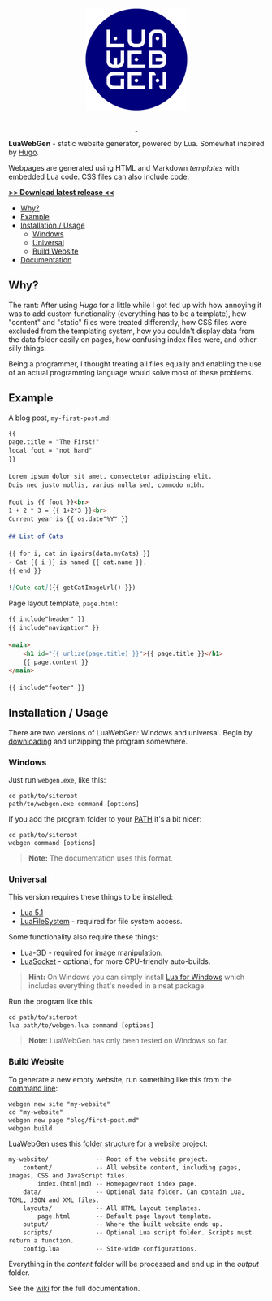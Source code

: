 <h1 align="center"><img src="gfx/logo.png" width="200" height="200" alt="LuaWebGen" title="LuaWebGen"></h1>

<p align="center">
	<a href="https://github.com/ReFreezed/LuaWebGen/releases/latest">
		<img src="https://img.shields.io/github/release/ReFreezed/LuaWebGen.svg" alt="">
	</a>
	<a href="https://github.com/ReFreezed/LuaWebGen/blob/master/LICENSE">
		<img src="https://img.shields.io/github/license/ReFreezed/LuaWebGen.svg" alt="">
	</a>
</p>

**LuaWebGen** - static website generator, powered by Lua. Somewhat inspired by [Hugo](https://gohugo.io/).

Webpages are generated using HTML and Markdown *templates* with embedded Lua code.
CSS files can also include code.

[**>> Download latest release <<**](https://github.com/ReFreezed/LuaWebGen/releases/latest)

- [Why?](#why)
- [Example](#example)
- [Installation / Usage](#installation--usage)
	- [Windows](#windows)
	- [Universal](#universal)
	- [Build Website](#build-website)
- [Documentation](https://github.com/ReFreezed/LuaWebGen/wiki)



## Why?

The rant: After using *Hugo* for a little while I got fed up with
how annoying it was to add custom functionality (everything has to be a template),
how "content" and "static" files were treated differently,
how CSS files were excluded from the templating system,
how you couldn't display data from the data folder easily on pages,
how confusing index files were, and other silly things.

Being a programmer, I thought treating all files equally and enabling the use of an actual programming
language would solve most of these problems.



## Example

A blog post, `my-first-post.md`:

```markdown
{{
page.title = "The First!"
local foot = "not hand"
}}

Lorem ipsum dolor sit amet, consectetur adipiscing elit.
Duis nec justo mollis, varius nulla sed, commodo nibh.

Foot is {{ foot }}<br>
1 + 2 * 3 = {{ 1+2*3 }}<br>
Current year is {{ os.date"%Y" }}

## List of Cats

{{ for i, cat in ipairs(data.myCats) }}
- Cat {{ i }} is named {{ cat.name }}.
{{ end }}

![Cute cat]({{ getCatImageUrl() }})
```

Page layout template, `page.html`:

```html
{{ include"header" }}
{{ include"navigation" }}

<main>
	<h1 id="{{ urlize(page.title) }}">{{ page.title }}</h1>
	{{ page.content }}
</main>

{{ include"footer" }}
```



## Installation / Usage

There are two versions of LuaWebGen: Windows and universal.
Begin by [downloading](https://github.com/ReFreezed/LuaWebGen/releases/latest) and unzipping the program somewhere.


### Windows
Just run `webgen.exe`, like this:

```batch
cd path/to/siteroot
path/to/webgen.exe command [options]
```

If you add the program folder to your [PATH](https://www.computerhope.com/issues/ch000549.htm)
it's a bit nicer:

```batch
cd path/to/siteroot
webgen command [options]
```

> **Note:** The documentation uses this format.


### Universal
This version requires these things to be installed:

- [Lua 5.1](https://www.lua.org/)
- [LuaFileSystem](https://keplerproject.github.io/luafilesystem/) - required for file system access.

Some functionality also require these things:

- [Lua-GD](https://ittner.github.io/lua-gd/) - required for image manipulation.
- [LuaSocket](http://w3.impa.br/~diego/software/luasocket/home.html) - optional, for more CPU-friendly auto-builds.

> **Hint:** On Windows you can simply install [Lua for Windows](https://github.com/rjpcomputing/luaforwindows)
> which includes everything that's needed in a neat package.

Run the program like this:

```batch
cd path/to/siteroot
lua path/to/webgen.lua command [options]
```

> **Note:** LuaWebGen has only been tested on Windows so far.


### Build Website

To generate a new empty website, run something like this from the
[command line](https://github.com/ReFreezed/LuaWebGen/wiki/Command-Line):

```batch
webgen new site "my-website"
cd "my-website"
webgen new page "blog/first-post.md"
webgen build
```

LuaWebGen uses this [folder structure](https://github.com/ReFreezed/LuaWebGen/wiki/Home#folder-structure) for a website project:

```
my-website/             -- Root of the website project.
    content/            -- All website content, including pages, images, CSS and JavaScript files.
        index.(html|md) -- Homepage/root index page.
    data/               -- Optional data folder. Can contain Lua, TOML, JSON and XML files.
    layouts/            -- All HTML layout templates.
        page.html       -- Default page layout template.
    output/             -- Where the built website ends up.
    scripts/            -- Optional Lua script folder. Scripts must return a function.
    config.lua          -- Site-wide configurations.
```

Everything in the *content* folder will be processed and end up in the *output* folder.

See the [wiki](https://github.com/ReFreezed/LuaWebGen/wiki) for the full documentation.


